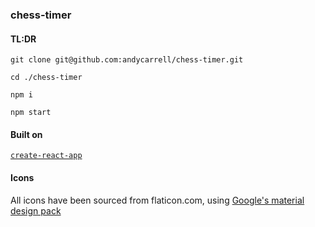 ### chess-timer

#### TL:DR
`git clone git@github.com:andycarrell/chess-timer.git`

`cd ./chess-timer`

`npm i`

`npm start`

#### Built on
[`create-react-app`](https://github.com/facebookincubator/create-react-app)

#### Icons
All icons have been sourced from flaticon.com, using
[Google's material design pack](https://www.flaticon.com/packs/material-design)
